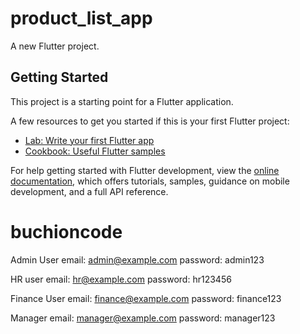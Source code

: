 # product_list_app

A new Flutter project.

## Getting Started

This project is a starting point for a Flutter application.

A few resources to get you started if this is your first Flutter project:

- [Lab: Write your first Flutter app](https://docs.flutter.dev/get-started/codelab)
- [Cookbook: Useful Flutter samples](https://docs.flutter.dev/cookbook)

For help getting started with Flutter development, view the
[online documentation](https://docs.flutter.dev/), which offers tutorials,
samples, guidance on mobile development, and a full API reference.
# buchioncode

Admin User
email: admin@example.com
password: admin123


HR user
email: hr@example.com
password: hr123456

Finance User
email: finance@example.com
password: finance123

Manager
email: manager@example.com
password: manager123